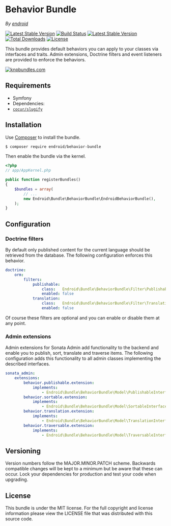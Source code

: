 Behavior Bundle
===============

*By [endroid](http://endroid.nl/)*

[![Latest Stable Version](http://img.shields.io/packagist/v/endroid/behavior-bundle.svg)](https://packagist.org/packages/endroid/behavior-bundle)
[![Build Status](http://img.shields.io/travis/endroid/EndroidBehaviorBundle.svg)](http://travis-ci.org/endroid/EndroidBehaviorBundle)
[![Latest Stable Version](https://poser.pugx.org/endroid/behavior-bundle/v/stable.png)](https://packagist.org/packages/endroid/behavior-bundle)
[![Total Downloads](http://img.shields.io/packagist/dt/endroid/behavior-bundle.svg)](https://packagist.org/packages/endroid/behavior-bundle)
[![License](http://img.shields.io/packagist/l/endroid/behavior-bundle.svg)](https://packagist.org/packages/endroid/behavior-bundle)

This bundle provides default behaviors you can apply to your classes via
interfaces and traits. Admin extensions, Doctrine filters and event listeners
are provided to enforce the behaviors.

[![knpbundles.com](http://knpbundles.com/endroid/EndroidBehaviorBundle/badge-short)](http://knpbundles.com/endroid/EndroidBehaviorBundle)

## Requirements

* Symfony
* Dependencies:
 * [`cocur/slugify`](https://github.com/cocur/slugify)

## Installation

Use [Composer](https://getcomposer.org/) to install the bundle.

``` bash
$ composer require endroid/behavior-bundle
```

Then enable the bundle via the kernel.

``` php
<?php
// app/AppKernel.php

public function registerBundles()
{
    $bundles = array(
        // ...
        new Endroid\Bundle\BehaviorBundle\EndroidBehaviorBundle(),
    );
}
```

## Configuration

### Doctrine filters

By default only published content for the current language should be retrieved
from the database. The following configuration enforces this behavior.

```yaml
doctrine:
    orm:
        filters:
            publishable:
                class:   Endroid\Bundle\BehaviorBundle\Filter\PublishableFilter
                enabled: false
            translation:
                class:   Endroid\Bundle\BehaviorBundle\Filter\TranslationFilter
                enabled: false
```

Of course these filters are optional and you can enable or disable them at any point.

### Admin extensions

Admin extensions for Sonata Admin add functionality to the backend and
enable you to publish, sort, translate and traverse items. The following
configuration adds this functionality to all admin classes implementing
the described interfaces.

```yaml
sonata_admin:
    extensions:
        behavior.publishable.extension:
            implements:
                - Endroid\Bundle\BehaviorBundle\Model\PublishableInterface
        behavior.sortable.extension:
            implements:
                - Endroid\Bundle\BehaviorBundle\Model\SortableInterface
        behavior.translation.extension:
            implements:
                - Endroid\Bundle\BehaviorBundle\Model\TranslationInterface
        behavior.traversable.extension:
            implements:
                - Endroid\Bundle\BehaviorBundle\Model\TraversableInterface
```

## Versioning

Version numbers follow the MAJOR.MINOR.PATCH scheme. Backwards compatible
changes will be kept to a minimum but be aware that these can occur. Lock
your dependencies for production and test your code when upgrading.

## License

This bundle is under the MIT license. For the full copyright and license
information please view the LICENSE file that was distributed with this source code.
